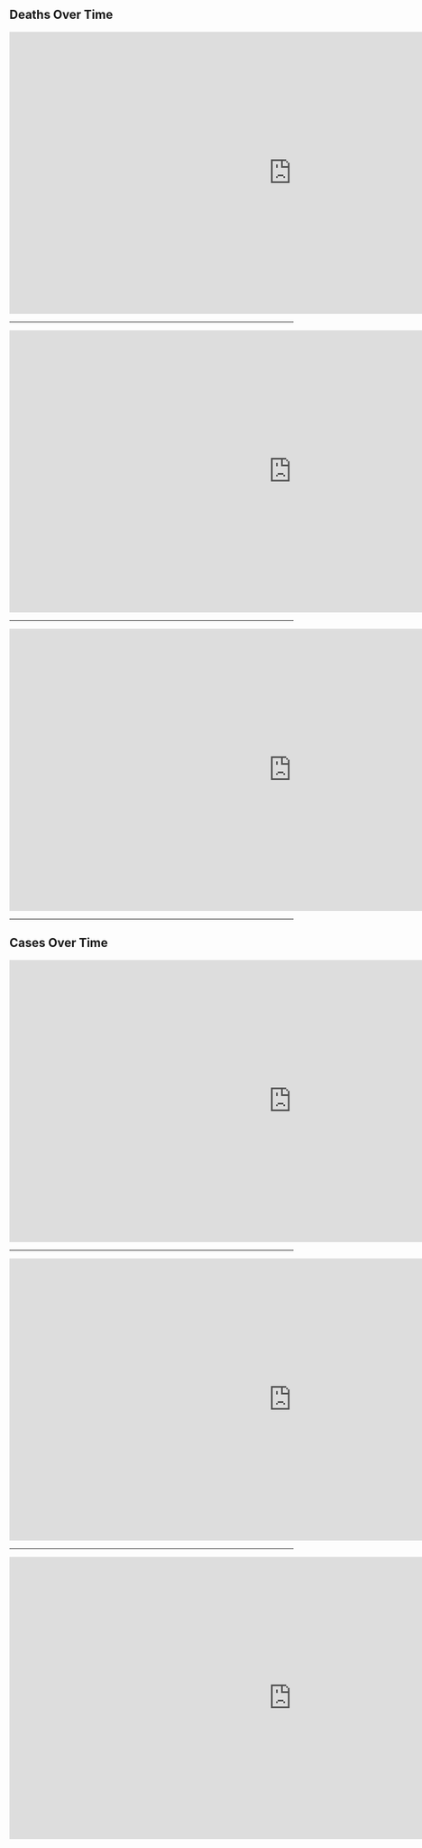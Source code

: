 
## Deaths Over Time

<iframe id="igraph" scrolling="no" style="border:none;" seamless="seamless" src="https://reshamas.github.io/assets/images/d_czech_austria.html" height="500" width="1000"></iframe>

---

<iframe id="igraph" scrolling="no" style="border:none;" seamless="seamless" src="https://reshamas.github.io/assets/images/d_italy_east_asia.html" height="500" width="1000"></iframe>

---

<iframe id="igraph" scrolling="no" style="border:none;" seamless="seamless" src="https://reshamas.github.io/assets/images/d_s_korea.html" height="500" width="1000"></iframe>

---

## Cases Over Time


<iframe id="igraph" scrolling="no" style="border:none;" seamless="seamless" src="https://reshamas.github.io/assets/images/a_czech_austria.html" height="500" width="1000"></iframe>


---

<iframe id="igraph" scrolling="no" style="border:none;" seamless="seamless" src="https://reshamas.github.io/assets/images/a_italy_east_asia.html" height="500" width="1000"></iframe>


---

<iframe id="igraph" scrolling="no" style="border:none;" seamless="seamless" src="https://reshamas.github.io/assets/images/a_s_korea.html" height="500" width="1000"></iframe>
